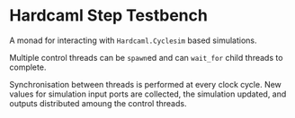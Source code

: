 Hardcaml Step Testbench
=======================

A monad for interacting with `Hardcaml.Cyclesim` based simulations.

Multiple control threads can be `spawn`ed and can `wait_for` child
threads to complete.

Synchronisation between threads is performed at every clock cycle. New
values for simulation input ports are collected, the simulation
updated, and outputs distributed amoung the control threads.
